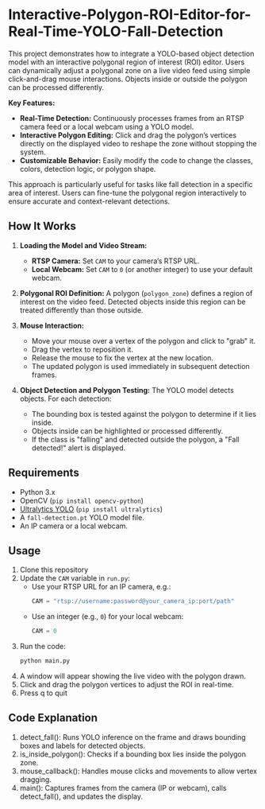 # Interactive-Polygon-ROI-Editor-for-Real-Time-YOLO-Fall-Detection

This project demonstrates how to integrate a YOLO-based object detection model with an interactive polygonal region of interest (ROI) editor. Users can dynamically adjust a polygonal zone on a live video feed using simple click-and-drag mouse interactions. Objects inside or outside the polygon can be processed differently. 

**Key Features:**
- **Real-Time Detection:** Continuously processes frames from an RTSP camera feed or a local webcam using a YOLO model.
- **Interactive Polygon Editing:** Click and drag the polygon’s vertices directly on the displayed video to reshape the zone without stopping the system.
- **Customizable Behavior:** Easily modify the code to change the classes, colors, detection logic, or polygon shape.

This approach is particularly useful for tasks like fall detection in a specific area of interest. Users can fine-tune the polygonal region interactively to ensure accurate and context-relevant detections.

## How It Works

1. **Loading the Model and Video Stream:**
   - **RTSP Camera:** Set `CAM` to your camera’s RTSP URL.
   - **Local Webcam:** Set `CAM` to `0` (or another integer) to use your default webcam.

2. **Polygonal ROI Definition:**
   A polygon (`polygon_zone`) defines a region of interest on the video feed. Detected objects inside this region can be treated differently than those outside.

3. **Mouse Interaction:**
   - Move your mouse over a vertex of the polygon and click to "grab" it.
   - Drag the vertex to reposition it.
   - Release the mouse to fix the vertex at the new location.
   - The updated polygon is used immediately in subsequent detection frames.

4. **Object Detection and Polygon Testing:**
   The YOLO model detects objects. For each detection:
   - The bounding box is tested against the polygon to determine if it lies inside.
   - Objects inside can be highlighted or processed differently.
   - If the class is "falling" and detected outside the polygon, a "Fall detected!" alert is displayed.

## Requirements

- Python 3.x
- OpenCV (`pip install opencv-python`)
- [Ultralytics YOLO](https://docs.ultralytics.com/) (`pip install ultralytics`)
- A `fall-detection.pt` YOLO model file.
- An IP camera or a local webcam.

## Usage

1. Clone this repository 
2. Update the `CAM` variable in `run.py`:
   - Use your RTSP URL for an IP camera, e.g.:  
     ```python
     CAM = "rtsp://username:password@your_camera_ip:port/path"
     ```
   - Use an integer (e.g., `0`) for your local webcam:  
     ```python
     CAM = 0
     ```
3. Run the code:
   ```bash
   python main.py

4. A window will appear showing the live video with the polygon drawn.
5. Click and drag the polygon vertices to adjust the ROI in real-time.
6. Press q to quit

## Code Explanation

1. detect_fall(): Runs YOLO inference on the frame and draws bounding boxes and labels for detected objects.
2. is_inside_polygon(): Checks if a bounding box lies inside the polygon zone.
3. mouse_callback(): Handles mouse clicks and movements to allow vertex dragging.
4. main(): Captures frames from the camera (IP or webcam), calls detect_fall(), and updates the display.
